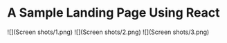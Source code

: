 # A Sample Landing Page Using React



![](Screen shots/1.png)
![](Screen shots/2.png)
![](Screen shots/3.png)
